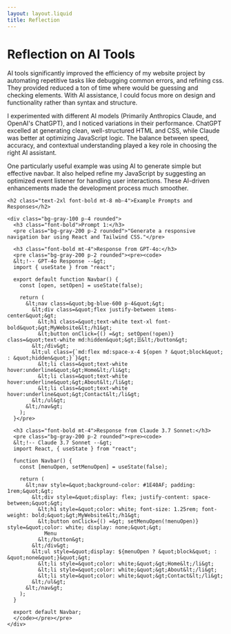 ```yaml
---
layout: layout.liquid
title: Reflection
---
```


<div class="container mx-auto p-6 max-w-3xl">
  <h1 class="title">Reflection on AI Tools</h1>
  
  <div class="prose lg:prose-xl">
  <p class="description">
  AI tools significantly improved the efficiency of my website project by automating repetitive tasks like debugging common errors, and refining css. They provided reduced a ton of time where would be guessing and checking elements. With AI assistance, I could focus more on design and functionality rather than syntax and structure.
  </p>

  <p class="description">
    I experimented with different AI models (Primarily Anthropics Claude, and OpenAI's ChatGPT), and I noticed variations in their performance. ChatGPT excelled at generating clean, well-structured HTML and CSS, while Claude was better at optimizing JavaScript logic. The balance between speed, accuracy, and contextual understanding played a key role in choosing the right AI assistant.
  </p>

  <p class="description">
    One particularly useful example was using AI to generate simple but effective navbar. It also helped refine my JavaScript by suggesting an optimized event listener for handling user interactions. These AI-driven enhancements made the development process much smoother.
  </p>

    
    <h2 class="text-2xl font-bold mt-8 mb-4">Example Prompts and Responses</h2>
    
    <div class="bg-gray-100 p-4 rounded">
      <h3 class="font-bold">Prompt 1:</h3>
      <pre class="bg-gray-200 p-2 rounded">"Generate a responsive navigation bar using React and Tailwind CSS."</pre>
      
      <h3 class="font-bold mt-4">Response from GPT-4o:</h3>
      <pre class="bg-gray-200 p-2 rounded"><pre><code>
      &lt;!-- GPT-4o Response --&gt;
      import { useState } from "react";

      export default function Navbar() {
        const [open, setOpen] = useState(false);

        return (
          &lt;nav class=&quot;bg-blue-600 p-4&quot;&gt;
            &lt;div class=&quot;flex justify-between items-center&quot;&gt;
              &lt;h1 class=&quot;text-white text-xl font-bold&quot;&gt;MyWebsite&lt;/h1&gt;
              &lt;button onClick={() =&gt; setOpen(!open)} class=&quot;text-white md:hidden&quot;&gt;☰&lt;/button&gt;
            &lt;/div&gt;
            &lt;ul class={`md:flex md:space-x-4 ${open ? &quot;block&quot; : &quot;hidden&quot;}`}&gt;
              &lt;li class=&quot;text-white hover:underline&quot;&gt;Home&lt;/li&gt;
              &lt;li class=&quot;text-white hover:underline&quot;&gt;About&lt;/li&gt;
              &lt;li class=&quot;text-white hover:underline&quot;&gt;Contact&lt;/li&gt;
            &lt;/ul&gt;
          &lt;/nav&gt;
        );
      }</pre>
      
      <h3 class="font-bold mt-4">Response from Claude 3.7 Sonnet:</h3>
      <pre class="bg-gray-200 p-2 rounded"><pre><code>
      &lt;!-- Claude 3.7 Sonnet --&gt;
      import React, { useState } from "react";

      function Navbar() {
        const [menuOpen, setMenuOpen] = useState(false);

        return (
          &lt;nav style=&quot;background-color: #1E40AF; padding: 1rem;&quot;&gt;
            &lt;div style=&quot;display: flex; justify-content: space-between;&quot;&gt;
              &lt;h1 style=&quot;color: white; font-size: 1.25rem; font-weight: bold;&quot;&gt;MyWebsite&lt;/h1&gt;
              &lt;button onClick={() =&gt; setMenuOpen(!menuOpen)} style=&quot;color: white; display: none;&quot;&gt;
                Menu
              &lt;/button&gt;
            &lt;/div&gt;
            &lt;ul style=&quot;display: ${menuOpen ? &quot;block&quot; : &quot;none&quot;}&quot;&gt;
              &lt;li style=&quot;color: white;&quot;&gt;Home&lt;/li&gt;
              &lt;li style=&quot;color: white;&quot;&gt;About&lt;/li&gt;
              &lt;li style=&quot;color: white;&quot;&gt;Contact&lt;/li&gt;
            &lt;/ul&gt;
          &lt;/nav&gt;
        );
      }

      export default Navbar;
      </code></pre></pre>
    </div>
  </div>
</div>